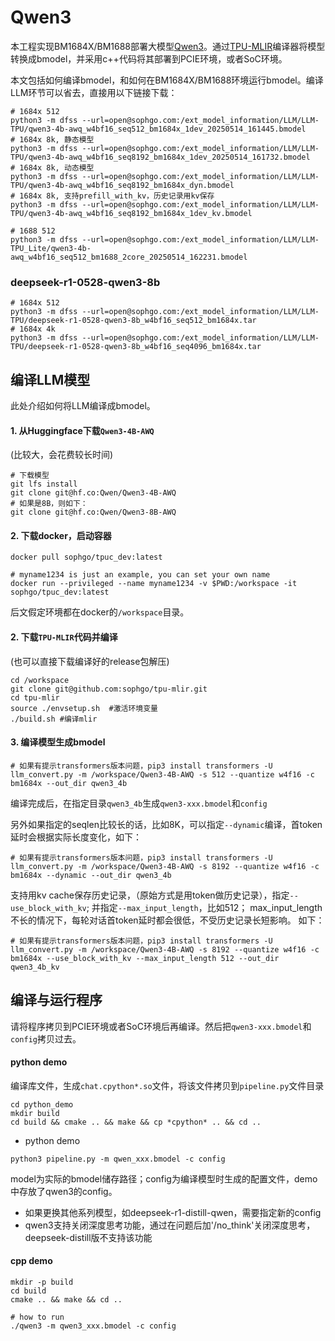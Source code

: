 # Qwen3

本工程实现BM1684X/BM1688部署大模型[Qwen3](https://huggingface.co/Qwen/Qwen3-4B-AWQ)。通过[TPU-MLIR](https://github.com/sophgo/tpu-mlir)编译器将模型转换成bmodel，并采用c++代码将其部署到PCIE环境，或者SoC环境。


本文包括如何编译bmodel，和如何在BM1684X/BM1688环境运行bmodel。编译LLM环节可以省去，直接用以下链接下载：

``` shell
# 1684x 512
python3 -m dfss --url=open@sophgo.com:/ext_model_information/LLM/LLM-TPU/qwen3-4b-awq_w4bf16_seq512_bm1684x_1dev_20250514_161445.bmodel
# 1684x 8k, 静态模型
python3 -m dfss --url=open@sophgo.com:/ext_model_information/LLM/LLM-TPU/qwen3-4b-awq_w4bf16_seq8192_bm1684x_1dev_20250514_161732.bmodel
# 1684x 8k, 动态模型
python3 -m dfss --url=open@sophgo.com:/ext_model_information/LLM/LLM-TPU/qwen3-4b-awq_w4bf16_seq8192_bm1684x_dyn.bmodel
# 1684x 8k, 支持prefill_with_kv，历史记录用kv保存
python3 -m dfss --url=open@sophgo.com:/ext_model_information/LLM/LLM-TPU/qwen3-4b-awq_w4bf16_seq8192_bm1684x_1dev_kv.bmodel

# 1688 512
python3 -m dfss --url=open@sophgo.com:/ext_model_information/LLM/LLM-TPU_Lite/qwen3-4b-awq_w4bf16_seq512_bm1688_2core_20250514_162231.bmodel
```

### deepseek-r1-0528-qwen3-8b

``` shell
# 1684x 512
python3 -m dfss --url=open@sophgo.com:/ext_model_information/LLM/LLM-TPU/deepseek-r1-0528-qwen3-8b_w4bf16_seq512_bm1684x.tar
# 1684x 4k
python3 -m dfss --url=open@sophgo.com:/ext_model_information/LLM/LLM-TPU/deepseek-r1-0528-qwen3-8b_w4bf16_seq4096_bm1684x.tar
```

## 编译LLM模型

此处介绍如何将LLM编译成bmodel。

#### 1. 从Huggingface下载`Qwen3-4B-AWQ`

(比较大，会花费较长时间)

``` shell
# 下载模型
git lfs install
git clone git@hf.co:Qwen/Qwen3-4B-AWQ
# 如果是8B，则如下：
git clone git@hf.co:Qwen/Qwen3-8B-AWQ
```

#### 2. 下载docker，启动容器

``` shell
docker pull sophgo/tpuc_dev:latest

# myname1234 is just an example, you can set your own name
docker run --privileged --name myname1234 -v $PWD:/workspace -it sophgo/tpuc_dev:latest
```
后文假定环境都在docker的`/workspace`目录。

#### 2. 下载`TPU-MLIR`代码并编译

(也可以直接下载编译好的release包解压)

``` shell
cd /workspace
git clone git@github.com:sophgo/tpu-mlir.git
cd tpu-mlir
source ./envsetup.sh  #激活环境变量
./build.sh #编译mlir
```

#### 3. 编译模型生成bmodel

``` shell
# 如果有提示transformers版本问题，pip3 install transformers -U
llm_convert.py -m /workspace/Qwen3-4B-AWQ -s 512 --quantize w4f16 -c bm1684x --out_dir qwen3_4b
```
编译完成后，在指定目录`qwen3_4b`生成`qwen3-xxx.bmodel`和`config`

另外如果指定的seqlen比较长的话，比如8K，可以指定`--dynamic`编译，首token延时会根据实际长度变化，如下：
``` shell
# 如果有提示transformers版本问题，pip3 install transformers -U
llm_convert.py -m /workspace/Qwen3-4B-AWQ -s 8192 --quantize w4f16 -c bm1684x --dynamic --out_dir qwen3_4b
```

支持用kv cache保存历史记录，（原始方式是用token做历史记录），指定`--use_block_with_kv`; 并指定`--max_input_length`，比如512；
max_input_length不长的情况下，每轮对话首token延时都会很低，不受历史记录长短影响。
如下：
``` shell
# 如果有提示transformers版本问题，pip3 install transformers -U
llm_convert.py -m /workspace/Qwen3-4B-AWQ -s 8192 --quantize w4f16 -c bm1684x --use_block_with_kv --max_input_length 512 --out_dir qwen3_4b_kv
```

## 编译与运行程序

请将程序拷贝到PCIE环境或者SoC环境后再编译。然后把`qwen3-xxx.bmodel`和`config`拷贝过去。

#### python demo

编译库文件，生成`chat.cpython*.so`文件，将该文件拷贝到`pipeline.py`文件目录

``` shell
cd python_demo
mkdir build 
cd build && cmake .. && make && cp *cpython* .. && cd ..
```

* python demo

``` shell
python3 pipeline.py -m qwen_xxx.bmodel -c config
```
model为实际的bmodel储存路径；config为编译模型时生成的配置文件，demo中存放了qwen3的config。
* 如果更换其他系列模型，如deepseek-r1-distill-qwen，需要指定新的config
* qwen3支持关闭深度思考功能，通过在问题后加'/no_think'关闭深度思考，deepseek-distill版不支持该功能


#### cpp demo

``` shell
mkdir -p build
cd build
cmake .. && make && cd ..

# how to run
./qwen3 -m qwen3_xxx.bmodel -c config
```